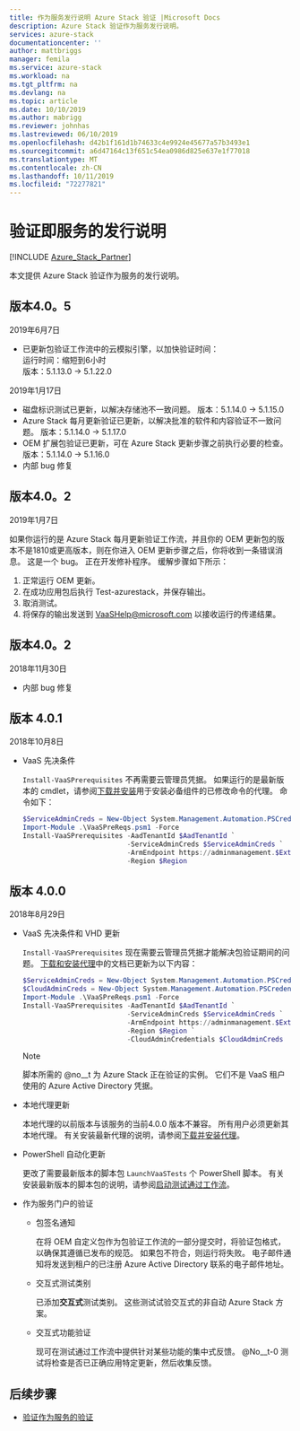 ```yaml
---
title: 作为服务发行说明 Azure Stack 验证 |Microsoft Docs
description: Azure Stack 验证作为服务发行说明。
services: azure-stack
documentationcenter: ''
author: mattbriggs
manager: femila
ms.service: azure-stack
ms.workload: na
ms.tgt_pltfrm: na
ms.devlang: na
ms.topic: article
ms.date: 10/10/2019
ms.author: mabrigg
ms.reviewer: johnhas
ms.lastreviewed: 06/10/2019
ms.openlocfilehash: d42b1f161d1b74633c4e9924e45677a57b3493e1
ms.sourcegitcommit: a6d47164c13f651c54ea0986d825e637e1f77018
ms.translationtype: MT
ms.contentlocale: zh-CN
ms.lasthandoff: 10/11/2019
ms.locfileid: "72277821"
---
```

# <a name="release-notes-for-validation-as-a-service"></a>验证即服务的发行说明

[!INCLUDE [Azure_Stack_Partner](./includes/azure-stack-partner-appliesto.md)]

本文提供 Azure Stack 验证作为服务的发行说明。

## <a name="version-405"></a>版本4.0。5

2019年6月7日

- 已更新包验证工作流中的云模拟引擎，以加快验证时间：  
    运行时间：缩短到6小时  
    版本：5.1.13.0 -> 5.1.22.0  


2019年1月17日

- 磁盘标识测试已更新，以解决存储池不一致问题。 版本：5.1.14.0 -> 5.1.15.0
- Azure Stack 每月更新验证已更新，以解决批准的软件和内容验证不一致问题。 版本：5.1.14.0 -> 5.1.17.0
- OEM 扩展包验证已更新，可在 Azure Stack 更新步骤之前执行必要的检查。 版本：5.1.14.0 -> 5.1.16.0
- 内部 bug 修复

## <a name="version-402"></a>版本4.0。2

2019年1月7日

如果你运行的是 Azure Stack 每月更新验证工作流，并且你的 OEM 更新包的版本不是1810或更高版本，则在你进入 OEM 更新步骤之后，你将收到一条错误消息。 这是一个 bug。 正在开发修补程序。 缓解步骤如下所示：

1. 正常运行 OEM 更新。
2. 在成功应用包后执行 Test-azurestack，并保存输出。
3. 取消测试。
4. 将保存的输出发送到 VaaSHelp@microsoft.com 以接收运行的传递结果。

## <a name="version-402"></a>版本4.0。2

2018年11月30日

- 内部 bug 修复

## <a name="version-401"></a>版本 4.0.1

2018年10月8日

- VaaS 先决条件

    `Install-VaaSPrerequisites` 不再需要云管理员凭据。 如果运行的是最新版本的 cmdlet，请参阅[下载并安装](azure-stack-vaas-local-agent.md#download-and-install-the-agent)用于安装必备组件的已修改命令的代理。 命令如下：

    ```powershell
    $ServiceAdminCreds = New-Object System.Management.Automation.PSCredential "<aadServiceAdminUser>", (ConvertTo-SecureString "<aadServiceAdminPassword>" -AsPlainText -Force)
    Import-Module .\VaaSPreReqs.psm1 -Force
    Install-VaaSPrerequisites -AadTenantId $AadTenantId `
                              -ServiceAdminCreds $ServiceAdminCreds `
                              -ArmEndpoint https://adminmanagement.$ExternalFqdn `
                              -Region $Region
    ```

## <a name="version-400"></a>版本 4.0.0

2018年8月29日

- VaaS 先决条件和 VHD 更新

    `Install-VaaSPrerequisites` 现在需要云管理员凭据才能解决包验证期间的问题。 [下载和安装代理](azure-stack-vaas-local-agent.md#download-and-install-the-agent)中的文档已更新为以下内容：

    ```powershell
    $ServiceAdminCreds = New-Object System.Management.Automation.PSCredential "<aadServiceAdminUser>", (ConvertTo-SecureString "<aadServiceAdminPassword>" -AsPlainText -Force)
    $CloudAdminCreds = New-Object System.Management.Automation.PSCredential "<cloudAdminDomain\username>", (ConvertTo-SecureString "<cloudAdminPassword>" -AsPlainText -Force)
    Import-Module .\VaaSPreReqs.psm1 -Force
    Install-VaaSPrerequisites -AadTenantId $AadTenantId `
                              -ServiceAdminCreds $ServiceAdminCreds `
                              -ArmEndpoint https://adminmanagement.$ExternalFqdn `
                              -Region $Region `
                              -CloudAdminCredentials $CloudAdminCreds
    ```
    > [!NOTE]
    > 脚本所需的 @no__t 为 Azure Stack 正在验证的实例。 它们不是 VaaS 租户使用的 Azure Active Directory 凭据。

- 本地代理更新

    本地代理的以前版本与该服务的当前4.0.0 版本不兼容。 所有用户必须更新其本地代理。 有关安装最新代理的说明，请参阅[下载并安装代理](azure-stack-vaas-local-agent.md#download-and-install-the-agent)。

- PowerShell 自动化更新

    更改了需要最新版本的脚本包 `LaunchVaaSTests` 个 PowerShell 脚本。 有关安装最新版本的脚本包的说明，请参阅[启动测试通过工作流](azure-stack-vaas-automate-with-powershell.md#launch-the-test-pass-workflow)。

- 作为服务门户的验证

  - 包签名通知

    在将 OEM 自定义包作为包验证工作流的一部分提交时，将验证包格式，以确保其遵循已发布的规范。 如果包不符合，则运行将失败。 电子邮件通知将发送到租户的已注册 Azure Active Directory 联系的电子邮件地址。

  - 交互式测试类别

    已添加**交互式**测试类别。 这些测试试验交互式的非自动 Azure Stack 方案。

  - 交互式功能验证

    现可在测试通过工作流中提供针对某些功能的集中式反馈。 @No__t-0 测试将检查是否已正确应用特定更新，然后收集反馈。

## <a name="next-steps"></a>后续步骤

- [验证作为服务的验证](azure-stack-vaas-troubleshoot.md)

